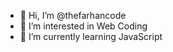 - 👋 Hi, I’m @thefarhancode
- 👀 I’m interested in Web Coding
- 🌱 I’m currently learning JavaScript

<!---
thefarhancode/thefarhancode is a ✨ special ✨ repository because its `README.md` (this file) appears on your GitHub profile.
You can click the Preview link to take a look at your changes.
--->
